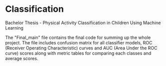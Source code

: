 # Classification
Bachelor Thesis - Physical Activity Classification in Children Using Machine Learning

The "Final_main" file contains the final code for summing up the whole project. The file includes confusion matrix for all classifier models, ROC (Receiver Operating Characteristic) curves and AUC (Area Under the ROC curve) scores along with metric tables for comparing each classes and average scores.
